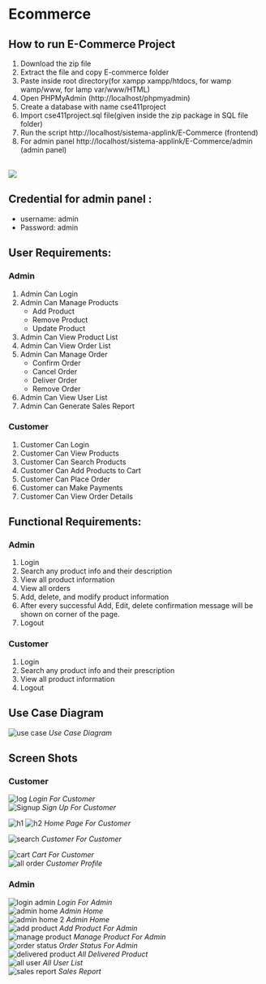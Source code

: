# Ecommerce
## How to run E-Commerce Project
1. Download the  zip file
2. Extract the file and copy E-commerce folder
3. Paste inside root directory(for xampp xampp/htdocs, for wamp wamp/www, for lamp var/www/HTML)
4. Open PHPMyAdmin (http://localhost/phpmyadmin)
5. Create a database with name cse411project
6. Import cse411project.sql file(given inside the zip package in SQL file folder)
7. Run the script http://localhost/sistema-applink/E-Commerce  (frontend)
8. For admin panel http://localhost/sistema-applink/E-Commerce/admin  (admin panel)

<br>
<a href="https://www.buymeacoffee.com/ashiquranik"><img src="https://img.buymeacoffee.com/button-api/?text=Buy me a coffee&emoji=&slug=ashiquranik&button_colour=5F7FFF&font_colour=ffffff&font_family=Cookie&outline_colour=000000&coffee_colour=FFDD00" /></a>
<br>

## Credential for admin panel :
- username: admin
- Password: admin
## User Requirements:
### Admin
1. Admin Can Login
2. Admin Can Manage Products
    - Add Product
    - Remove Product
    - Update Product
3. Admin Can View Product List
4. Admin Can View Order List
5. Admin Can Manage Order
    - Confirm Order
    - Cancel Order
    - Deliver Order
    - Remove Order
6. Admin Can View User List
7. Admin Can Generate Sales Report
 

### Customer
1. Customer Can Login
2. Customer Can View Products
3. Customer Can Search Products
4. Customer Can Add Products to Cart
5. Customer Can Place Order
6. Customer can Make Payments
7. Customer Can View Order Details

 
## Functional Requirements:
### Admin
1. Login
2. Search any product info and their description
3. View all product information
4. View all orders
5. Add, delete, and modify product information
6. After every successful Add, Edit, delete confirmation message will be shown on corner of
the page.
7. Logout
 
### Customer
1. Login
2. Search any product info and their prescription
3. View all product information
4. Logout

## Use Case Diagram
![use case](https://user-images.githubusercontent.com/38730778/212703312-55414fe9-00ba-4bed-9e07-d563418e7870.png)
*Use Case Diagram*
<br>

## Screen Shots
### Customer
![log](https://user-images.githubusercontent.com/38730778/212703316-c140da99-981e-427b-9477-fe4f061bf084.png)
*Login For Customer*
<br>
![Signup](https://user-images.githubusercontent.com/38730778/212703317-38974276-8918-4746-89b0-f6188fe255ed.png)
*Sign Up For Customer*
<br>

![h1](https://user-images.githubusercontent.com/38730778/212703310-c01ac1f3-498f-42dd-964f-d2f628d8d7e9.png)
![h2](https://user-images.githubusercontent.com/38730778/212703303-5a4974a6-fa4a-4815-a5dd-42ec8e63ab58.png)
*Home Page For Customer*
<br>


![search](https://user-images.githubusercontent.com/38730778/212703321-557a1a1a-13c4-4e3f-ac7a-42a37aafdfe4.png)
*Customer For Customer*
<br>


![cart](https://user-images.githubusercontent.com/38730778/212703324-16f46ab5-0460-4994-bb73-2c88071235c3.png)
*Cart For Customer*
<br>
![all order](https://user-images.githubusercontent.com/38730778/212703327-e8beb5a3-d7f2-4ed9-b2da-a629814c8669.png)
*Customer Profile*

### Admin

![login admin](https://user-images.githubusercontent.com/38730778/212703330-5de29026-2d09-4eb4-8e74-9d69d4952c3f.png)
*Login For Admin*
<br>
![admin home](https://user-images.githubusercontent.com/38730778/212703331-21dda697-2c3a-42d2-b1e3-68eeab121f3d.png)
*Admin Home*
<br>
![admin home 2](https://user-images.githubusercontent.com/38730778/212703336-15ff5b20-dea0-4bbb-84f3-3de019e0df7e.png)
*Admin Home*
<br>
![add product](https://user-images.githubusercontent.com/38730778/212703342-ca77ae89-8d16-4cf2-afcc-61bdcc0afc42.png)
*Add Product For Admin*
<br>
![manage product](https://user-images.githubusercontent.com/38730778/212703345-d45d7391-dad2-42e1-be0f-c08eec429198.png)
*Manage Product For Admin*
<br>
![order status](https://user-images.githubusercontent.com/38730778/212703340-c458de31-59fe-4864-a4a7-b96f26926758.png)
*Order Status For Admin*
<br>
![delivered product](https://user-images.githubusercontent.com/38730778/212703287-2f5290bf-6ae5-4da2-8c9f-31b54168d833.png)
*All Delivered Product*
<br>
![all user](https://user-images.githubusercontent.com/38730778/212703295-9e49def9-6eb5-4c14-b935-2e26e8de457e.png)
*All User List*
<br>
![sales report](https://user-images.githubusercontent.com/38730778/212703299-6dd270c1-7afc-4915-8cbf-df9bdc47d3b0.png)
*Sales Report*








